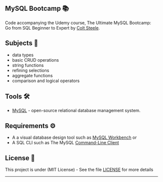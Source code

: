 ## MySQL Bootcamp 📚

Code accompanying the Udemy course, The Ultimate MySQL Bootcamp: Go from SQL Beginner to Expert by [Colt Steele](https://www.linkedin.com/in/coltsteele/).

## Subjects 📓

- data types
- basic CRUD operations
- string functions
- refining selections
- aggregate functions
- comparison and logical operators

## Tools 🛠️

- [MySQL](https://www.mysql.com/) - open-source relational database management system.

## Requirements ⚙️

- A a visual database design tool such as [MySQL Workbench](https://www.mysql.com/products/workbench/) or
- A SQL CLI such as The MySQL [Command-Line Client](https://dev.mysql.com/doc/refman/8.0/en/mysql.html)

## License 📄

This project is under (MIT License) - See the file [LICENSE](LICENSE) for more details

---
